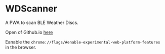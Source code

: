 # WDScanner

A PWA  to scan BLE Weather Discs.

Open of Github.io [here](https://vukov.github.io/WDScanner/)

Eanable the ```chrome://flags/#enable-experimental-web-platform-features``` in the browser.
